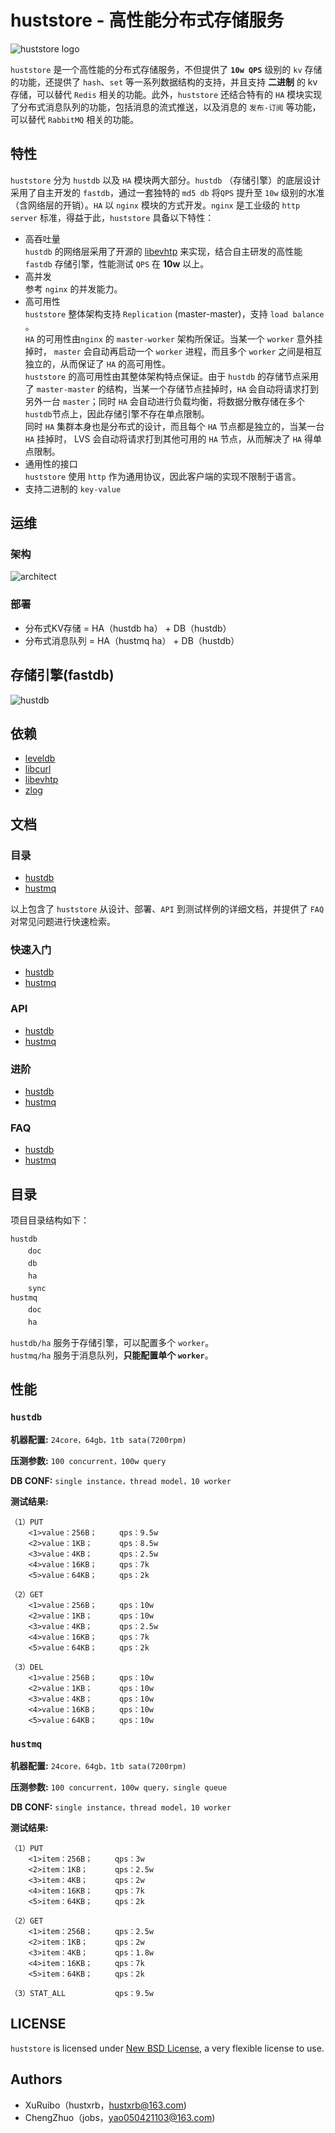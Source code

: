 # huststore - 高性能分布式存储服务 #
![huststore logo](res/logo.png)

`huststore` 是一个高性能的分布式存储服务，不但提供了 **`10w QPS`** 级别的 `kv` 存储的功能，还提供了 `hash`、`set` 等一系列数据结构的支持，并且支持 **二进制** 的 kv 存储，可以替代 `Redis` 相关的功能。此外，`huststore` 还结合特有的 `HA` 模块实现了分布式消息队列的功能，包括消息的流式推送，以及消息的 `发布-订阅` 等功能，可以替代 `RabbitMQ` 相关的功能。

## 特性 ##
`huststore` 分为 `hustdb` 以及 `HA` 模块两大部分。`hustdb` （存储引擎）的底层设计采用了自主开发的 `fastdb`，通过一套独特的 `md5 db` 将`QPS` 提升至 `10w` 级别的水准（含网络层的开销）。`HA` 以 `nginx` 模块的方式开发。`nginx` 是工业级的 `http server` 标准，得益于此，`huststore` 具备以下特性：
  
* 高吞吐量  
`hustdb` 的网络层采用了开源的 [libevhtp](https://github.com/ellzey/libevhtp) 来实现，结合自主研发的高性能 `fastdb` 存储引擎，性能测试 `QPS` 在 **10w** 以上。  
* 高并发  
参考 `nginx` 的并发能力。  
* 高可用性  
`huststore` 整体架构支持 `Replication` (master-master)，支持 `load balance` 。   
`HA` 的可用性由`nginx` 的 `master-worker` 架构所保证。当某一个 `worker` 意外挂掉时， `master` 会自动再启动一个 `worker` 进程，而且多个 `worker` 之间是相互独立的，从而保证了 `HA` 的高可用性。  
`huststore` 的高可用性由其整体架构特点保证。由于 `hustdb` 的存储节点采用了 `master-master` 的结构，当某一个存储节点挂掉时，`HA` 会自动将请求打到另外一台 `master`；同时 `HA` 会自动进行负载均衡，将数据分散存储在多个 `hustdb`节点上，因此存储引擎不存在单点限制。  
同时 `HA` 集群本身也是分布式的设计，而且每个 `HA` 节点都是独立的，当某一台 `HA` 挂掉时， LVS 会自动将请求打到其他可用的 `HA` 节点，从而解决了 `HA` 得单点限制。
* 通用性的接口   
`huststore` 使用 `http` 作为通用协议，因此客户端的实现不限制于语言。
* 支持二进制的 `key-value`

## 运维 ##

### 架构 ###
![architect](res/architect.png)

### 部署 ###
* 分布式KV存储 = HA（hustdb ha） + DB（hustdb）
* 分布式消息队列 = HA（hustmq ha） + DB（hustdb）

## 存储引擎(fastdb) ##
![hustdb](res/hustdb.png)

## 依赖 ##
* [leveldb](https://github.com/google/leveldb)
* [libcurl](https://curl.haxx.se/libcurl/)
* [libevhtp](https://github.com/ellzey/libevhtp)
* [zlog](https://github.com/HardySimpson/zlog)

## 文档 ##

### 目录 ###
* [hustdb](hustdb/doc/doc/index.md)
* [hustmq](hustmq/doc/doc/index.md)

以上包含了 `huststore` 从设计、部署、`API` 到测试样例的详细文档，并提供了 `FAQ` 对常见问题进行快速检索。

### 快速入门 ###
* [hustdb](hustdb/doc/doc/guide/index.md)
* [hustmq](hustmq/doc/doc/guide/index.md)

### API ###
* [hustdb](hustdb/doc/doc/api/index.md)
* [hustmq](hustmq/doc/doc/api/index.md)

### 进阶 ###
* [hustdb](hustdb/doc/doc/advanced/index.md)
* [hustmq](hustmq/doc/doc/advanced/index.md)

### FAQ ###
* [hustdb](hustdb/doc/doc/appendix/faq.md)
* [hustmq](hustmq/doc/doc/appendix/faq.md)

## 目录 ##

项目目录结构如下：

`hustdb`  
　　`doc`  
　　`db`  
　　`ha`  
　　`sync`    
`hustmq`  
　　`doc`  
　　`ha`  

`hustdb/ha` 服务于存储引擎，可以配置多个 `worker`。  
`hustmq/ha` 服务于消息队列，**只能配置单个 `worker`**。

## 性能 ##

### `hustdb` ###

**机器配置:** `24core，64gb，1tb sata(7200rpm)`

**压测参数:** `100 concurrent，100w query`

**DB CONF:** `single instance，thread model，10 worker`

**测试结果:**

    （1）PUT
    	<1>value：256B；     qps：9.5w
	    <2>value：1KB；      qps：8.5w
	    <3>value：4KB；      qps：2.5w
	    <4>value：16KB；     qps：7k
	    <5>value：64KB；     qps：2k

	（2）GET
	    <1>value：256B；     qps：10w
	    <2>value：1KB；      qps：10w
	    <3>value：4KB；      qps：2.5w
	    <4>value：16KB；     qps：7k
	    <5>value：64KB；     qps：2k

	（3）DEL
    	<1>value：256B；     qps：10w
	    <2>value：1KB；      qps：10w
    	<3>value：4KB；      qps：10w
    	<4>value：16KB；     qps：10w
    	<5>value：64KB；     qps：10w

### `hustmq` ###

**机器配置:** `24core，64gb，1tb sata(7200rpm)`

**压测参数:** `100 concurrent，100w query，single queue`

**DB CONF:** `single instance，thread model，10 worker`

**测试结果:**

    （1）PUT
	    <1>item：256B；     qps：3w
	    <2>item：1KB；      qps：2.5w
	    <3>item：4KB；      qps：2w
	    <4>item：16KB；     qps：7k
	    <5>item：64KB；     qps：2k

	（2）GET
	    <1>item：256B；     qps：2.5w
	    <2>item：1KB；      qps：2w
	    <3>item：4KB；      qps：1.8w
	    <4>item：16KB；     qps：7k
	    <5>item：64KB；     qps：2k

	（3）STAT_ALL           qps：9.5w

## LICENSE ##

`huststore` is licensed under [New BSD License](https://opensource.org/licenses/BSD-3-Clause), a very flexible license to use.

## Authors ##

* XuRuibo（hustxrb，hustxrb@163.com)  
* ChengZhuo（jobs，yao050421103@163.com)  